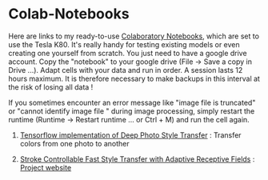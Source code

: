 # Colab-Notebooks
Here are links to my ready-to-use [Colaboratory Notebooks](https://colab.research.google.com), which are set to use the Tesla K80. It's really handy for testing existing models or even creating one yourself from scratch. You just need to have a google drive account. Copy the "notebook" to your google drive (File -> Save a copy in Drive ...). Adapt cells with your data and run in order. A session lasts 12 hours maximum. It is therefore necessary to make backups in this interval at the risk of losing all data !


If you sometimes encounter an error message like "image file is truncated" or "cannot identify image file " during image processing, simply restart the runtime (Runtime -> Restart runtime ... or Ctrl + M) and run the cell again.

1. [Tensorflow implementation of Deep Photo Style Transfer](https://drive.google.com/file/d/1c1BvAm3yAszgNKjBC1wHpO9uz1PgL99v/view?usp=sharing) :
Transfer colors from one photo to another

2. [Stroke Controllable Fast Style Transfer with Adaptive Receptive Fields](https://drive.google.com/open?id=10yia7cQ4mb8MbhucaqhKfEzAv5u1WsTN) :
[Project website](http://yongchengjing.com/StrokeControllable) 
